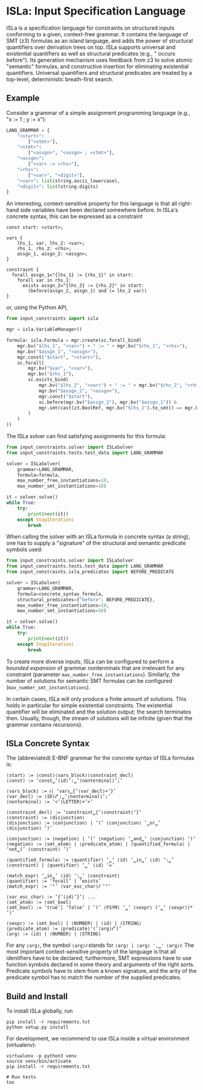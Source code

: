ISLa: Input Specification Language
==================================

ISLa is a specification language for constraints on structured inputs conforming to a given, context-free grammar. It
contains the language of SMT (z3) formulas as an island language, and adds the power of structural quantifiers over
derivation trees on top. ISLa supports universal and existential quantifiers as well as structural predicates (e.g., "
occurs before"). Its generation mechanism uses feedback from z3 to solve atomic
"semantic" formulas, and constructive insertion for eliminating existential quantifiers. Universal quantifiers and
structural predicates are treated by a top-level, deterministic breath-first search.

## Example

Consider a grammar of a simple assignment programming language (e.g., "x := 1 ; y := x"):

```python
LANG_GRAMMAR = {
    "<start>":
        ["<stmt>"],
    "<stmt>":
        ["<assgn>", "<assgn> ; <stmt>"],
    "<assgn>":
        ["<var> := <rhs>"],
    "<rhs>":
        ["<var>", "<digit>"],
    "<var>": list(string.ascii_lowercase),
    "<digit>": list(string.digits)
}
```

An interesting, context-sensitive property for this language is that all right-hand side variables have been declared
somewhere before. In ISLa's concrete syntax, this can be expressed as a constraint

```
const start: <start>;

vars {
    lhs_1, var, lhs_2: <var>;
    rhs_1, rhs_2: <rhs>;
    assgn_1, assgn_2: <assgn>;
}

constraint {
  forall assgn_1="{lhs_1} := {rhs_1}" in start:
    forall var in rhs_1:
      exists assgn_2="{lhs_2} := {rhs_2}" in start:
        (before(assgn_2, assgn_1) and (= lhs_2 var))
}
```

or, using the Python API,

```python
from input_constraints import isla

mgr = isla.VariableManager()

formula: isla.Formula = mgr.create(sc.forall_bind(
    mgr.bv("$lhs_1", "<var>") + " := " + mgr.bv("$rhs_1", "<rhs>"),
    mgr.bv("$assgn_1", "<assgn>"),
    mgr.const("$start", "<start>"),
    sc.forall(
        mgr.bv("$var", "<var>"),
        mgr.bv("$rhs_1"),
        sc.exists_bind(
            mgr.bv("$lhs_2", "<var>") + " := " + mgr.bv("$rhs_2", "<rhs>"),
            mgr.bv("$assgn_2", "<assgn>"),
            mgr.const("$start"),
            sc.before(mgr.bv("$assgn_2"), mgr.bv("$assgn_1")) &
            mgr.smt(cast(z3.BoolRef, mgr.bv("$lhs_2").to_smt() == mgr.bv("$var").to_smt()))
        )
    )
))
```

The ISLa solver can find satisfying assignments for this formula:

```python
from input_constraints.solver import ISLaSolver
from input_constraints.tests.test_data import LANG_GRAMMAR

solver = ISLaSolver(
    grammar=LANG_GRAMMAR,
    formula=formula,
    max_number_free_instantiations=10,
    max_number_smt_instantiations=10)

it = solver.solve()
while True:
    try:
        print(next(it))
    except StopIteration:
        break
```

When calling the solver with an ISLa formula in concrete syntax (a string), one has to supply a "signature" of the
structural and semantic predicate symbols used:

```python
from input_constraints.solver import ISLaSolver
from input_constraints.tests.test_data import LANG_GRAMMAR
from input_constraints.isla_predicates import BEFORE_PREDICATE

solver = ISLaSolver(
    grammar=LANG_GRAMMAR,
    formula=concrete_syntax_formula,
    structural_predicates={"before": BEFORE_PREDICATE},
    max_number_free_instantiations=10,
    max_number_smt_instantiations=10)

it = solver.solve()
while True:
    try:
        print(next(it))
    except StopIteration:
        break
```

To create more diverse inputs, ISLa can be configured to perform a *bounded expansion* of grammar nonterminals that are
irrelevant for any constraint (parameter `max_number_free_instantiations`). Similarly, the number of solutions for
semantic SMT formulas can be configured (`max_number_smt_instantiations`).

In certain cases, ISLa will only produce a finite amount of solutions. This holds in particular for simple existential
constraints. The existential quantifier will be eliminated and the solution output; the search terminates then. Usually,
though, the stream of solutions will be infinite (given that the grammar contains recursions).

## ISLa Concrete Syntax

The (abbreviated) E-BNF grammar for the concrete syntax of ISLa formulas is:

```
⟨start⟩ := ⟨const⟩⟨vars_block⟩⟨constraint_decl⟩
⟨const⟩ := ‘const␣’⟨id⟩‘:␣’⟨nonterminal⟩‘;’

⟨vars_block⟩ := 𝜖| ‘vars␣{’⟨var_decl⟩+‘}’
⟨var_decl⟩ := ⟨ID⟩𝓁‘:␣’⟨nonterminal⟩‘;’
⟨nonterminal⟩ := ‘<’⟨LETTER⟩+‘>’

⟨constraint_decl⟩ := ‘constraint␣{’⟨constraint⟩‘}’
⟨constraint⟩ := ⟨disjunction⟩
⟨disjunction⟩ := ⟨conjunction⟩ | ‘(’ ⟨conjunction⟩ ‘␣or␣’ ⟨disjunction⟩ ‘)’

⟨conjunction⟩ := ⟨negation⟩ | ‘(’ ⟨negation⟩ ‘␣and␣’ ⟨conjunction⟩ ‘)’
⟨negation⟩ := ⟨smt_atom⟩ | ⟨predicate_atom⟩ | ⟨quantified_formula⟩ | ‘not␣(’ ⟨constraint⟩ ‘)’

⟨quantified_formula⟩ := ⟨quantifier⟩ ‘␣’ ⟨id⟩ ‘␣in␣’ ⟨id⟩ ‘:␣’ ⟨constraint⟩ | ⟨quantifier⟩ ‘␣’ ⟨id⟩ ‘=’

⟨match_expr⟩ ‘␣in␣’ ⟨id⟩ ‘:␣’ ⟨constraint⟩
⟨quantifier⟩ := ‘forall’ | ‘exists’
⟨match_expr⟩ := ‘"’ ⟨var_esc_char⟩𝓁 ‘"’

⟨var_esc_char⟩ := ‘{’⟨id⟩‘}’| ...
⟨smt_atom⟩ := ⟨smt_bool⟩
⟨smt_bool⟩ := ‘true’| ‘false’ | ‘(’ ⟨FSYM⟩ ‘␣’ ⟨sexpr⟩ (‘␣’ ⟨sexpr⟩)* ‘)’

⟨sexpr⟩ := ⟨smt_bool⟩ | ⟨NUMBER⟩ | ⟨id⟩ | ⟨STRING⟩
⟨predicate_atom⟩ := ⟨predicate⟩‘(’⟨arg⟩𝓁‘)’
⟨arg⟩ := ⟨id⟩ | ⟨NUMBER⟩ | ⟨STRING⟩
```

For any `⟨arg⟩`, the symbol `⟨arg⟩𝓁` stands for `⟨arg⟩ | ⟨arg⟩ ',␣' ⟨arg⟩𝓁`. The most important context-sensitive
property of the language is that all identifiers have to be declared; furthermore, SMT expressions have to use function
symbols declared in some theory and arguments of the right sorts. Predicate symbols have to stem from a known signature,
and the arity of the predicate symbol has to match the number of the supplied predicates.

## Build and Install

To install ISLa globally, run

```shell
pip install -r requirements.txt
python setup.py install
```

For development, we recommend to use ISLa inside a virtual environment (virtualenv):

```shell
virtualenv -p python3 venv
source venv/bin/activate
pip install -r requirements.txt

# Run tests
tox
```
